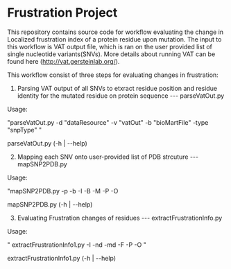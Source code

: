 # Frustration Project

This repository contains source code for workflow evaluating the change in Localized frustration index of a protein residue
upon mutation. The input to this workflow is VAT output file, which is ran on the user provided
list of single nucleotide variants(SNVs). More details about running VAT can be found here (http://vat.gersteinlab.org/).

This workflow consist of three steps for evaluating changes in frustration:

1) Parsing VAT output of all SNVs to etxract residue position and residue identity for the mutated residue on protein sequence --- parseVatOut.py


Usage:


  "parseVatOut.py -d "dataResource" -v "vatOut" -b "bioMartFile" -type "snpType" "
  
  
  parseVatOut.py (-h | --help)

2) Mapping each SNV onto user-provided list of PDB strcuture --- mapSNP2PDB.py


Usage:


  "mapSNP2PDB.py -p <pdbIdList> -b <bioMartFile> -I <snpSummaryFile> -B <blastPDir> -M <modellerDir> -P <pbdSeqDir> -O <outLogFile>
  
  mapSNP2PDB.py (-h | --help)

3) Evaluating Frustration changes of residues  --- extractFrustrationInfo.py


Usage:
  
  " extractFrustrationInfo1.py -I <mappedSNPInfo> -nd <nativePDBDir> -md <mutPDBDir> -F <frstnExecDir> -P <pdbSeqDir> -O <frustrationOutFile>"
  
  
  extractFrustrationInfo1.py (-h | --help)
